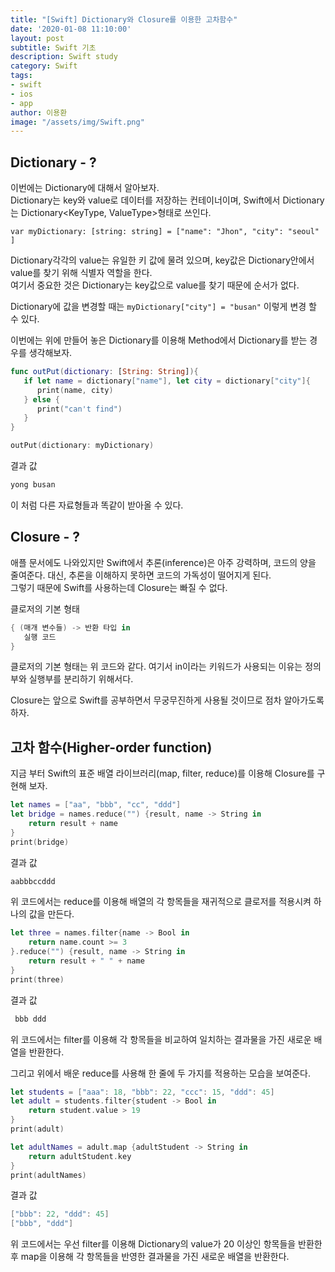 ```yaml
---
title: "[Swift] Dictionary와 Closure를 이용한 고차함수"
date: '2020-01-08 11:10:00'
layout: post
subtitle: Swift 기초
description: Swift study
category: Swift
tags:
- swift
- ios
- app
author: 이용환
image: "/assets/img/Swift.png"
---
```


## Dictionary - ?
이번에는 Dictionary에 대해서 알아보자.   
Dictionary는 key와 value로 데이터를 저장하는 컨테이너이며,  Swift에서 Dictionary는 Dictionary<KeyType, ValueType>형태로 쓰인다.

`var myDictionary: [string: string] = ["name": "Jhon", "city": "seoul" ]`

Dictionary각각의 value는 유일한 키 값에 물려 있으며, key값은 Dictionary안에서 value를 찾기 위해 식별자 역할을 한다.   
여기서 중요한 것은 Dictionary는 key값으로 value를 찾기 때문에 순서가 없다.   

Dictionary에 값을 변경할 때는 `myDictionary["city"] = "busan"` 이렇게 변경 할 수 있다.

이번에는 위에 만들어 놓은 Dictionary를 이용해  Method에서 Dictionary를 받는 경우를 생각해보자.

```swift
func outPut(dictionary: [String: String]){
   if let name = dictionary["name"], let city = dictionary["city"]{
      print(name, city)
   } else {
      print("can't find")
   }
}

outPut(dictionary: myDictionary)
```

결과 값
```swift
yong busan
```

이 처럼 다른 자료형들과 똑같이 받아올 수 있다.



## Closure - ?
애플 문서에도 나와있지만 Swift에서 추론(inference)은 아주 강력하며, 코드의 양을 줄여준다. 대신, 추론을 이해하지 못하면 코드의 가독성이 떨어지게 된다.   
그렇기 때문에 Swift를 사용하는데 Closure는 빠질 수 없다.

클로저의 기본 형태

```swift
{ (매개 변수들) -> 반환 타입 in
   실행 코드
}
```

클로저의 기본 형태는 위 코드와 같다. 여기서 in이라는 키워드가 사용되는 이유는 정의부와 실행부를 분리하기 위해서다.

Closure는 앞으로 Swift를 공부하면서 무궁무진하게 사용될 것이므로 점차 알아가도록 하자.



## 고차 함수(Higher-order function)
지금 부터 Swift의 표준 배열 라이브러리(map, filter, reduce)를 이용해 Closure를 구현해 보자.

```swift
let names = ["aa", "bbb", "cc", "ddd"]
let bridge = names.reduce("") {result, name -> String in
    return result + name
}
print(bridge)
```

결과 값   
```swift
aabbbccddd
```

 위 코드에서는 reduce를 이용해 배열의 각 항목들을 재귀적으로 클로저를 적용시켜 하나의 값을 만든다.

```swift
let three = names.filter{name -> Bool in
    return name.count >= 3
}.reduce("") {result, name -> String in
    return result + " " + name
}
print(three)
```

결과 값
```swift
 bbb ddd
```

위 코드에서는 filter를 이용해 각 항목들을 비교하여 일치하는 결과물을 가진 새로운 배열을 반환한다.

그리고 위에서 배운 reduce를 사용해 한 줄에 두 가지를 적용하는 모습을 보여준다.

```swift
let students = ["aaa": 18, "bbb": 22, "ccc": 15, "ddd": 45]
let adult = students.filter{student -> Bool in 
    return student.value > 19
}
print(adult)

let adultNames = adult.map {adultStudent -> String in 
    return adultStudent.key
}
print(adultNames)
```

결과 값
```swift
["bbb": 22, "ddd": 45]
["bbb", "ddd"]
```

위 코드에서는 우선 filter를 이용해 Dictionary의 value가 20 이상인 항목들을 반환한 후 map을 이용해 각 항목들을 반영한 결과물을 가진 새로운 배열을 반환한다.